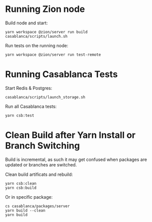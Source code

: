 # Running Zion node

Build node and start:

    yarn workspace @zion/server run build
    casablanca/scripts/launch.sh

Run tests on the running node:

    yarn workspace @zion/server run test-remote

# Running Casablanca Tests

Start Redis & Postgres:

    casablanca/scripts/launch_storage.sh

Run all Casablanca tests:

    yarn csb:test

# Clean Build after Yarn Install or Branch Switching

Build is incremental, as such it may get confused when packages are updated or branches are switched.

Clean build artificats and rebuild:

    yarn csb:clean
    yarn csb:build

Or in specific package:

    cs casablanca/packages/server
    yarn build --clean
    yarn build
